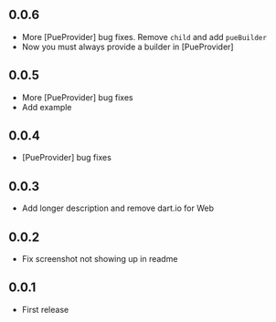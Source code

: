 ## 0.0.6

- More [PueProvider] bug fixes. Remove `child` and add `pueBuilder`
- Now you must always provide a builder in [PueProvider]

## 0.0.5

- More [PueProvider] bug fixes
- Add example

## 0.0.4

- [PueProvider] bug fixes

## 0.0.3

- Add longer description and remove dart.io for Web

## 0.0.2

- Fix screenshot not showing up in readme

## 0.0.1

- First release
